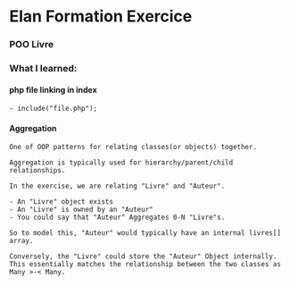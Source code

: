 # Elan Formation Exercice

### POO Livre

### What I learned:

#### php file linking in index
    - include("file.php");

#### Aggregation
    One of OOP patterns for relating classes(or objects) together. 

    Aggregation is typically used for hierarchy/parent/child relationships.

    In the exercise, we are relating "Livre" and "Auteur".

    - An "Livre" object exists
    - An "Livre" is owned by an "Auteur"
    - You could say that "Auteur" Aggregates 0-N "Livre"s.

    So to model this, "Auteur" would typically have an internal livres[] array.

    Conversely, the "Livre" could store the "Auteur" Object internally. This essentially matches the relationship between the two classes as Many >-< Many.